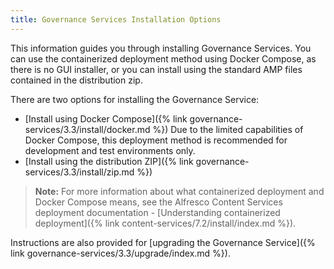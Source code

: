 ```yaml
---
title: Governance Services Installation Options
---
```


This information guides you through installing Governance Services. You can use the containerized deployment method using Docker Compose, as there is no GUI installer, or you can install using the standard AMP files contained in the distribution zip.

There are two options for installing the Governance Service:

* [Install using Docker Compose]({% link governance-services/3.3/install/docker.md %}) Due to the limited capabilities of Docker Compose, this deployment method is recommended for development and test environments only.
* [Install using the distribution ZIP]({% link governance-services/3.3/install/zip.md %})

> **Note:** For more information about what containerized deployment and Docker Compose means, see the Alfresco Content Services deployment documentation - [Understanding containerized deployment]({% link content-services/7.2/install/index.md %}).

Instructions are also provided for [upgrading the Governance Service]({% link governance-services/3.3/upgrade/index.md %}).
